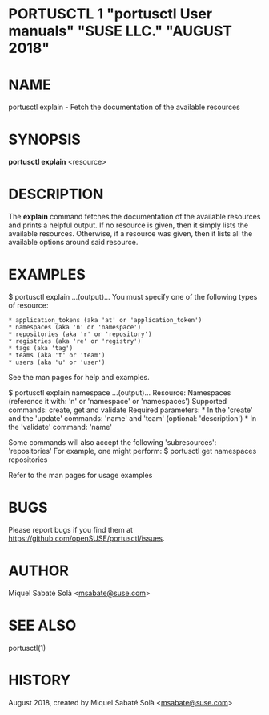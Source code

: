 PORTUSCTL 1 "portusctl User manuals" "SUSE LLC." "AUGUST 2018"
================================================================

# NAME
portusctl explain \- Fetch the documentation of the available resources

# SYNOPSIS

**portusctl explain** \<resource\>

# DESCRIPTION
The **explain** command fetches the documentation of the available resources and
prints a helpful output. If no resource is given, then it simply lists the
available resources. Otherwise, if a resource was given, then it lists all the
available options around said resource.

# EXAMPLES

  $ portusctl explain
  ...(output)...
  You must specify one of the following types of resource:

    * application_tokens (aka 'at' or 'application_token')
    * namespaces (aka 'n' or 'namespace')
    * repositories (aka 'r' or 'repository')
    * registries (aka 're' or 'registry')
    * tags (aka 'tag')
    * teams (aka 't' or 'team')
    * users (aka 'u' or 'user')

  See the man pages for help and examples.

  $ portusctl explain namespace
  ...(output)...
  Resource: Namespaces (reference it with: 'n' or 'namespace' or 'namespaces')
  Supported commands: create, get and validate
  Required parameters:
    * In the 'create' and the 'update' commands: 'name' and 'team' (optional: 'description')
    * In the 'validate' command: 'name'

  Some commands will also accept the following 'subresources': 'repositories'
  For example, one might perform:
        $ portusctl get namespaces <id> repositories

  Refer to the man pages for usage examples

# BUGS

Please report bugs if you find them at https://github.com/openSUSE/portusctl/issues.

# AUTHOR

Miquel Sabaté Solà \<msabate@suse.com\>

# SEE ALSO

portusctl(1)

# HISTORY
August 2018, created by Miquel Sabaté Solà \<msabate@suse.com\>
